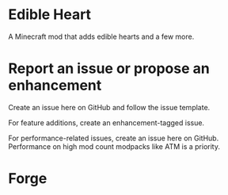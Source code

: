 # Edible Heart
A Minecraft mod that adds edible hearts and a few more.

# Report an issue or propose an enhancement
Create an issue here on GitHub and follow the issue template.

For feature additions, create an enhancement-tagged issue.

For performance-related issues, create an issue here on GitHub. Performance on high mod count modpacks like ATM is a priority.

# Forge
<a href="https://legacy.curseforge.com/minecraft/mc-mods/edible-heart" target="_blank"><a href="https://legacy.curseforge.com/minecraft/mc-mods/edible-heart" target="_blank">
